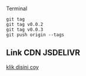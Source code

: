 Terminal

```
git tag
git tag v0.0.2
git tag v0.0.3
git push origin --tags
```

## Link CDN JSDELIVR
[klik disini coy](https://cdn.jsdelivr.net/gh/Fancypedia/repojs@0.0.1/)
